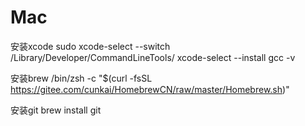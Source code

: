 # Mac

安装xcode
sudo xcode-select --switch /Library/Developer/CommandLineTools/
xcode-select --install
gcc -v

安装brew
/bin/zsh -c "$(curl -fsSL https://gitee.com/cunkai/HomebrewCN/raw/master/Homebrew.sh)"

安装git
brew install git

